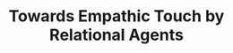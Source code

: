 ---
name: "Towards Empathic Touch By Relational Agents"
title: "Towards Empathic Touch by Relational Agents"
project: null
event: "Proceedings of Autonomous Agents and Multi-Agent Systems (AAMAS). Workshop on Empathic Agents, Budapest, Hungary."
authors:
- name: "Bickmore, T."
- name: "Fernando, R."
year: 2009
resources:
- name: "AAMAS09-empathy"
  src: "AAMAS09-empathy.pdf"
external_url: null
draft: false
---